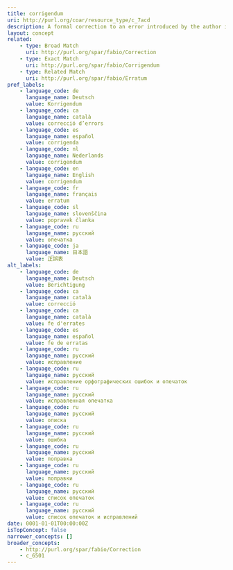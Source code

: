 ```yaml
---
title: corrigendum
uri: http://purl.org/coar/resource_type/c_7acd
description: A formal correction to an error introduced by the author into a previously published document. (adapted from https://sparontologies.github.io/fabio/current/fabio.html#d4e2712)
layout: concept
related:
    - type: Broad Match
      uri: http://purl.org/spar/fabio/Correction
    - type: Exact Match
      uri: http://purl.org/spar/fabio/Corrigendum
    - type: Related Match
      uri: http://purl.org/spar/fabio/Erratum
pref_labels:
    - language_code: de
      language_name: Deutsch
      value: Korrigendum
    - language_code: ca
      language_name: català
      value: correcció d’errors
    - language_code: es
      language_name: español
      value: corrigenda
    - language_code: nl
      language_name: Nederlands
      value: corrigendum
    - language_code: en
      language_name: English
      value: corrigendum
    - language_code: fr
      language_name: français
      value: erratum
    - language_code: sl
      language_name: slovenščina
      value: popravek članka
    - language_code: ru
      language_name: русский
      value: опечатка
    - language_code: ja
      language_name: 日本語
      value: 正誤表
alt_labels:
    - language_code: de
      language_name: Deutsch
      value: Berichtigung
    - language_code: ca
      language_name: català
      value: correcció
    - language_code: ca
      language_name: català
      value: fe d'errates
    - language_code: es
      language_name: español
      value: fe de erratas
    - language_code: ru
      language_name: русский
      value: исправление
    - language_code: ru
      language_name: русский
      value: исправление орфографических ошибок и опечаток
    - language_code: ru
      language_name: русский
      value: исправленная опечатка
    - language_code: ru
      language_name: русский
      value: описка
    - language_code: ru
      language_name: русский
      value: ошибка
    - language_code: ru
      language_name: русский
      value: поправка
    - language_code: ru
      language_name: русский
      value: поправки
    - language_code: ru
      language_name: русский
      value: список опечаток
    - language_code: ru
      language_name: русский
      value: список опечаток и исправлений
date: 0001-01-01T00:00:00Z
isTopConcept: false
narrower_concepts: []
broader_concepts:
    - http://purl.org/spar/fabio/Correction
    - c_6501
---
```


